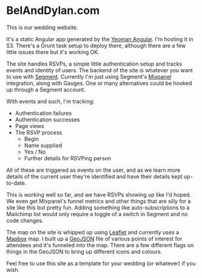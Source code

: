 BelAndDylan.com
===========

This is our wedding website.

It's a static Angular app generated by the [Yeoman Angular](https://github.com/yeoman/generator-angular). I'm hosting it in S3. There's a Grunt task setup to deploy there, although there are a few little issues there but it's working OK.

The site handles RSVPs, a simple little authentication setup and tracks events and identity of users. The backend of the site is whatever you want to use with [Segment](http://segment.com). Currently I'm just using Segment's [Mixpanel](http://mixpanel.com) integration, along with Gauges. One or many alternatives could be hooked up through a Segment account.

With events and such, I'm tracking:

* Authentication failures
* Authentication successes
* Page views
* The RSVP process
  * Begin
  * Name supplied
  * Yes / No
  * Further details for RSVPing person

All of these are triggered as events on the user, and as we learn more details of the current user they're identified and have their details kept up-to-date.

This is working well so far, and we have RSVPs showing up like I'd hoped. We even get Mixpanel's funnel metrics and other things that are silly for a site like this but pretty fun. Adding something like auto-subscriptions to a Mailchimp list would only require a toggle of a switch in Segment and no code changes.

The map on the site is whipped up using [Leaflet](http://leafletjs.com) and currently uses a [Mapbox](http://mapbox.com) map. I built up a [GeoJSON](http://geojson.org) file of various points of interest for attendees and it's funneled into the map. There are a few different flags on things in the GeoJSON to bring up different icons and colours.

Feel free to use this site as a template for your wedding (or whatever) if you wish.
